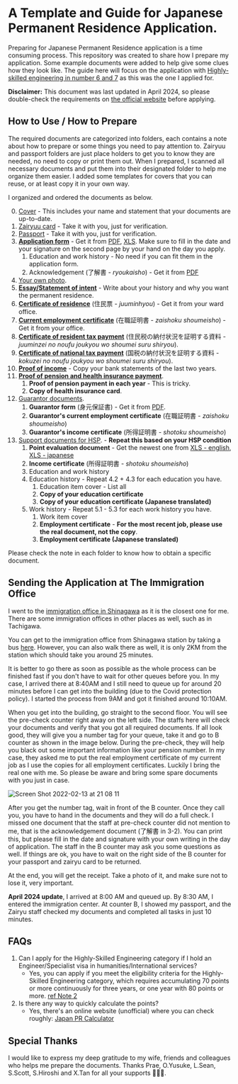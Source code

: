 # A Template and Guide for Japanese Permanent Residence Application.

Preparing for Japanese Permanent Residence application is a time consuming process. This repository was created to share how I prepare my application. Some example documents were added to help give some clues how they look like. The guide here will focus on the application with [Highly-skilled engineering in number 6 and 7](https://www.moj.go.jp/isa/applications/resources/nyukan_nyukan50.html?hl=en) as this was the one I applied for.

**Disclaimer:** This document was last updated in April 2024, so please double-check the requirements on [the official website](https://www.moj.go.jp/isa/applications/procedures/zairyu_eijyu03.html) before applying.

## How to Use / How to Prepare
The required documents are categorized into folders, each contains a note about how to prepare or some things you need to pay attention to.
Zairyuu and passport folders are just place holders to get you to know they are needed, no need to copy or print them out.
When I prepared, I scanned all necessary documents and put them into their designated folder to help me organize them easier.
I added some templates for covers that you can reuse, or at least copy it in your own way.

I organized and ordered the documents as below.

0. [Cover](https://github.com/swarut/japanese_permanent_residence/blob/main/0-cover/note.md) - This includes your name and statement that your documents are up-to-date.
1. [Zairyuu card](https://github.com/swarut/japanese_permanent_residence/blob/main/1-zairyuu/note.md) - Take it with you, just for verification.
2. [Passport](https://github.com/swarut/japanese_permanent_residence/blob/main/2-passport/note.md) - Take it with you, just for verification.
3. **[Application form](https://github.com/swarut/japanese_permanent_residence/blob/main/3-application-form/note.md)** - Get it from [PDF](https://www.moj.go.jp/isa/content/930002835.pdf), [XLS](https://www.moj.go.jp/isa/content/930002836.xls). Make sure to fill in the date and your signature on the second page by your hand on the day you apply.
     1. Education and work history - No need if you can fit them in the application form.
     2. Acknowledgement (了解書 - *ryoukaisho*) - Get it from [PDF](https://www.moj.go.jp/isa/content/001355579.pdf)
4. [Your own photo](https://github.com/swarut/japanese_permanent_residence/blob/main/4-own-photo/note.md).
5. **[Essay/Statement of intent](https://github.com/swarut/japanese_permanent_residence/blob/main/5-essay-%E7%90%86%E7%94%B1%E6%9B%B8/note.md)** - Write about your history and why you want the permanent residence.
6. **[Certificate of residence](https://github.com/swarut/japanese_permanent_residence/blob/main/6-certificate-of-residence-%E4%BD%8F%E6%B0%91%E7%A5%A8/note.md)** (住民票 - *juuminhyou*) - Get it from your ward office. 
7. **[Current employment certificate](https://github.com/swarut/japanese_permanent_residence/blob/main/7-certificate-of-employment-%E5%9C%A8%E8%81%B7%E8%A8%BC%E6%98%8E%E6%9B%B8/note.md)** (在職証明書 - *zaishoku shoumeisho*) - Get it from your office.
8. **[Certificate of resident tax payment](https://github.com/swarut/japanese_permanent_residence/blob/main/8-certificate-of-resident-tax-%E4%BD%8F%E6%B0%91%E7%A8%8E%E3%81%AE%E7%B4%8D%E4%BB%98%E7%8A%B6%E6%B3%81%E3%82%92%E8%A8%BC%E6%98%8E%E3%81%99%E3%82%8B%E8%B3%87%E6%96%99/note.md)** (住民税の納付状況を証明する資料 - *juuminzei no noufu joukyou wo shoumei suru shiryou*). 
9. **[Certificate of national tax payment](https://github.com/swarut/japanese_permanent_residence/blob/main/9-certificate-of-national-tax-%E5%9B%BD%E7%A8%8E%E3%81%AE%E7%B4%8D%E4%BB%98%E7%8A%B6%E6%B3%81%E3%82%92%E8%A8%BC%E6%98%8E%E3%81%99%E3%82%8B%E8%B3%87%E6%96%99/note.md)** (国税の納付状況を証明する資料 - *kokuzei no noufu joukyou wo shoumei suru shiryou*).
10. **[Proof of income](https://github.com/swarut/japanese_permanent_residence/blob/main/10-proof-of-income-%E9%A0%90%E8%B2%AF%E9%87%91%E9%80%9A%E5%B8%B3%E3%81%AE%E5%86%99%E3%81%97/note.md)** - Copy your bank statements of the last two years.
11. **[Proof of pension and health insurance payment](https://github.com/swarut/japanese_permanent_residence/blob/main/11-proof-of-pension-health-insurance-payment/note.md)**.
    1.  **Proof of pension payment in each year** - This is tricky.
    2.  **Copy of health insurance card**.
12. [Guarantor documents](https://github.com/swarut/japanese_permanent_residence/blob/main/12-guarantor/note.md).
    1.  **Guarantor form** (身元保証書) - Get it from [PDF](https://www.moj.go.jp/isa/content/930002542.pdf).
    2.  **Guarantor's current employment certificate** (在職証明書 - *zaishoku shoumeisho*)
    3.  **Guarantor's income certificate** (所得証明書 - *shotoku shoumeisho*)
13. [Support documents for HSP](https://github.com/swarut/japanese_permanent_residence/blob/main/13-support-documents/note.md). - **Repeat this based on your HSP condition**
    1.  **Point evaluation document** - Get the newest one from [XLS - english](https://www.isa.go.jp/common/uploads/pub-293_01.xls), [XLS - japanese](https://www.moj.go.jp/isa/content/930001673.xls)
    2.  **Income certificate** (所得証明書 - *shotoku shoumeisho*)
    3.  Education and work history 
    4.  Education history - Repeat 4.2 + 4.3 for each education you have.
        1.  Education item cover - List all 
        2.  **Copy of your education certificate**
        3.  **Copy of your education certificate (Japanese translated)**
    5. Work history - Repeat 5.1 - 5.3 for each work history you have.
       1. Work item cover
       2. **Employment certificate** - **For the most recent job, please use the real document, not the copy**.
       3. **Employment certificate (Japanese translated)**

Please check the note in each folder to know how to obtain a specific document.

## Sending the Application at The Immigration Office
I went to the [immigration office in Shinagawa](https://goo.gl/maps/zYxWKWo2ZMyfVxHL7) as it is the closest one for me. There are some immigration offices in other places as well, such as in Tachigawa. 

You can get to the immigration office from Shinagawa station by taking a bus [here](https://goo.gl/maps/rFU2HtvwNKmSpXCR8). However, you can also walk there as well, it is only 2KM from the station which should take you around 25 minutes.

It is better to go there as soon as possible as the whole process can be finished fast if you don't have to wait for other queues before you. In my case, I arrived there at 8:40AM and I still need to queue up for around 20 minutes before I can get into the building (due to the Covid protection policy). I started the process from 9AM and got it finished around 10:10AM.

When you get into the building, go straight to the second floor. You will see the pre-check counter right away on the left side. The staffs here will check your documents and verify that you got all required documents. If all look good, they will give you a number tag for your queue, take it and go to B counter as shown in the image below. During the pre-check, they will help you black out some important information like your pension number. In my case, they asked me to put the real employment certificate of my current job as I use the copies for all employment certificates. Luckily I bring the real one with me. So please be aware and bring some spare documents with you just in case.

![Screen Shot 2022-02-13 at 21 08 11](https://user-images.githubusercontent.com/889798/153752355-d747bf21-058a-4536-bb14-98aac0690518.png)

After you get the number tag, wait in front of the B counter. Once they call you, you have to hand in the documents and they will do a full check. I missed one document that the staff at pre-check counter did not mention to me, that is the acknowledgement document (了解書 in 3-2). You can print this, but please fill in the date and signature with your own writing in the day of application. The staff in the B counter may ask you some questions as well. If things are ok, you have to wait on the right side of the B counter for your passport and zairyu card to be returned.

At the end, you will get the receipt. Take a photo of it, and make sure not to lose it, very important. 

**April 2024 update**, I arrived at 8:00 AM and queued up. By 8:30 AM, I entered the immigration center. At counter B, I showed my passport, and the Zairyu staff checked my documents and completed all tasks in just 10 minutes.

## FAQs
1. Can I apply for the Highly-Skilled Engineering category if I hold an Engineer/Specialist visa in humanities/International services?
   - Yes, you can apply if you meet the eligibility criteria for the Highly-Skilled Engineering category, which requires accumulating 70 points or more continuously for three years, or one year with 80 points or more. [ref Note 2](https://www.moj.go.jp/isa/applications/resources/nyukan_nyukan50.html?hl=en)
2. Is there any way to quickly calculate the points?
    - Yes, there's an online website (unofficial) where you can check roughly: [Japan PR Calculator](https://japanprcalculator.com/)
 
## Special Thanks
I would like to express my deep gratitude to my wife, friends and colleagues who helps me prepare the documents. Thanks Prae, O.Yusuke, L.Sean, S.Scott, S.Hiroshi and X.Tan for all your supports 🙇🏻‍♂️.